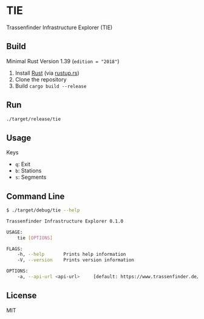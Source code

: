 # TIE
Trassenfinder Infrastructure Explorer (TIE)

## Build
Minimal Rust Version 1.39 (`edition = "2018"`)
1. Install [Rust](https://www.rust-lang.org) (via [rustup.rs](https://rustup.rs))
2. Clone the repository
3. Build `cargo build --release`

## Run
```bash
./target/release/tie
```

## Usage
Keys
* `q`: Exit
* `b`: Stations
* `s`: Segments

## Command Line

```bash
$ ./target/debug/tie --help

Trassenfinder Infrastructure Explorer 0.1.0

USAGE:
    tie [OPTIONS]

FLAGS:
    -h, --help       Prints help information
    -V, --version    Prints version information

OPTIONS:
    -a, --api-url <api-url>     [default: https://www.trassenfinder.de/api/web/infrastrukturen]
```

## License
MIT